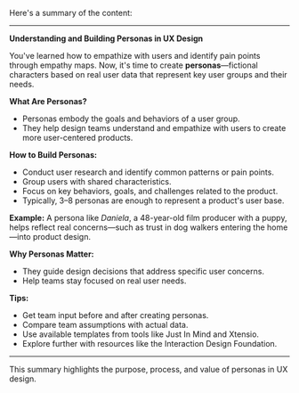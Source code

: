Here's a summary of the content:

---

**Understanding and Building Personas in UX Design**

You've learned how to empathize with users and identify pain points through empathy maps. Now, it's time to create **personas**—fictional characters based on real user data that represent key user groups and their needs.

**What Are Personas?**

* Personas embody the goals and behaviors of a user group.
* They help design teams understand and empathize with users to create more user-centered products.

**How to Build Personas:**

* Conduct user research and identify common patterns or pain points.
* Group users with shared characteristics.
* Focus on key behaviors, goals, and challenges related to the product.
* Typically, 3–8 personas are enough to represent a product's user base.

**Example:**
A persona like *Daniela*, a 48-year-old film producer with a puppy, helps reflect real concerns—such as trust in dog walkers entering the home—into product design.

**Why Personas Matter:**

* They guide design decisions that address specific user concerns.
* Help teams stay focused on real user needs.

**Tips:**

* Get team input before and after creating personas.
* Compare team assumptions with actual data.
* Use available templates from tools like Just In Mind and Xtensio.
* Explore further with resources like the Interaction Design Foundation.

---

This summary highlights the purpose, process, and value of personas in UX design.
